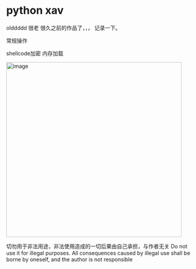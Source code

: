 # python xav
olddddd 很老 很久之前的作品了，，， 记录一下。


常规操作 

shellcode加密 内存加载

<img width="466" alt="image" src="https://github.com/Justice-Wayne/python-av/assets/88639842/f493ece1-61ba-4fa8-91a5-04ff7fb36aed">


切勿用于非法用途，非法使用造成的一切后果由自己承担，与作者无关
Do not use it for illegal purposes. All consequences caused by illegal use shall be borne by oneself, and the author is not responsible
